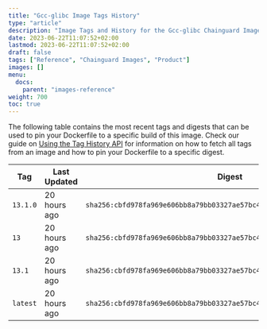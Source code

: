```yaml
---
title: "Gcc-glibc Image Tags History"
type: "article"
description: "Image Tags and History for the Gcc-glibc Chainguard Image"
date: 2023-06-22T11:07:52+02:00
lastmod: 2023-06-22T11:07:52+02:00
draft: false
tags: ["Reference", "Chainguard Images", "Product"]
images: []
menu:
  docs:
    parent: "images-reference"
weight: 700
toc: true
---
```


The following table contains the most recent tags and digests that can be used to pin your Dockerfile to a specific build of this image. Check our guide on [Using the Tag History API](/chainguard/chainguard-images/using-the-tag-history-api/) for information on how to fetch all tags from an image and how to pin your Dockerfile to a specific digest.

| Tag      | Last Updated | Digest                                                                    |
|----------|--------------|---------------------------------------------------------------------------|
| `13.1.0` | 20 hours ago | `sha256:cbfd978fa969e606bb8a79bb03327ae57bc4b693080a13de099674ad257c3a24` |
| `13`     | 20 hours ago | `sha256:cbfd978fa969e606bb8a79bb03327ae57bc4b693080a13de099674ad257c3a24` |
| `13.1`   | 20 hours ago | `sha256:cbfd978fa969e606bb8a79bb03327ae57bc4b693080a13de099674ad257c3a24` |
| `latest` | 20 hours ago | `sha256:cbfd978fa969e606bb8a79bb03327ae57bc4b693080a13de099674ad257c3a24` |
